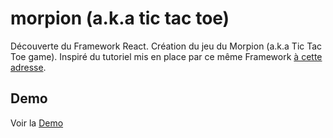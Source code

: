 # morpion (a.k.a tic tac toe)

[à cette adresse]: https://reactjs.org/tutorial/tutorial.html

Découverte du Framework React. 
Création du jeu du Morpion (a.k.a Tic Tac Toe game). Inspiré du tutoriel mis en place par ce même Framework [à cette adresse].

## Demo
[Demo]: https://morpion.remiboissise.com
Voir la [Demo]

